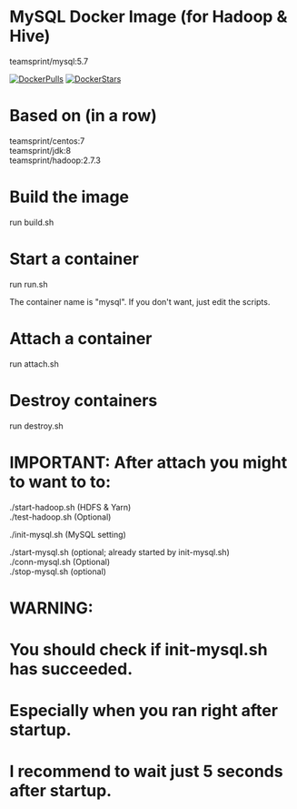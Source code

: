 # MySQL Docker Image (for Hadoop & Hive)

teamsprint/mysql:5.7

[![DockerPulls](https://img.shields.io/docker/pulls/teamsprint/docker-mysql.svg)](https://registry.hub.docker.com/u/teamsprint/docker-mysql/)
[![DockerStars](https://img.shields.io/docker/stars/teamsprint/docker-mysql.svg)](https://registry.hub.docker.com/u/teamsprint/docker-mysql/)

# Based on (in a row)

teamsprint/centos:7<br/>
teamsprint/jdk:8<br/>
teamsprint/hadoop:2.7.3<br/>

# Build the image

run build.sh

# Start a container

run run.sh

The container name is "mysql". If you don't want, just edit the scripts.

# Attach a container

run attach.sh

# Destroy containers

run destroy.sh

# IMPORTANT: After attach you might to want to to:
./start-hadoop.sh (HDFS & Yarn)<br/>
./test-hadoop.sh (Optional)<br/>

./init-mysql.sh (MySQL setting)<br/>

./start-mysql.sh (optional; already started by init-mysql.sh)<br/>
./conn-mysql.sh (Optional)<br/>
./stop-mysql.sh (optional)<br/>

# WARNING:
# You should check if init-mysql.sh has succeeded.
# Especially when you ran right after startup.
# I recommend to wait just 5 seconds after startup.

